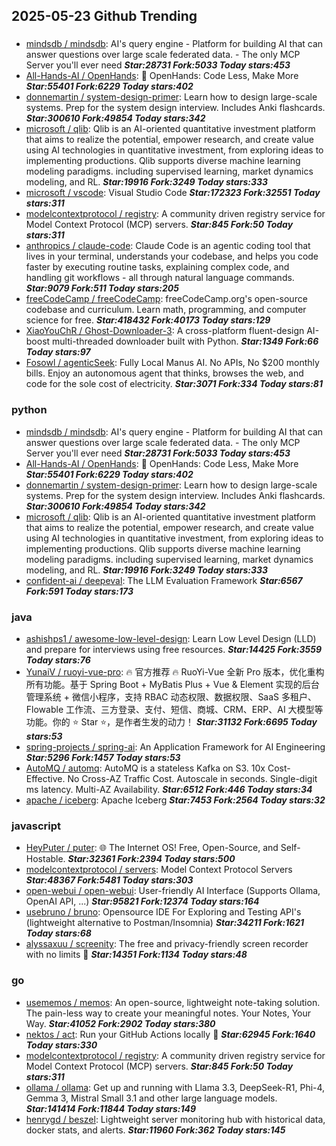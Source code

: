 ## 2025-05-23 Github Trending

### 
* [mindsdb / mindsdb](https://github.com/mindsdb/mindsdb): AI's query engine - Platform for building AI that can answer questions over large scale federated data. - The only MCP Server you'll ever need ***Star:28731 Fork:5033 Today stars:453***
* [All-Hands-AI / OpenHands](https://github.com/All-Hands-AI/OpenHands): 🙌 OpenHands: Code Less, Make More ***Star:55401 Fork:6229 Today stars:402***
* [donnemartin / system-design-primer](https://github.com/donnemartin/system-design-primer): Learn how to design large-scale systems. Prep for the system design interview. Includes Anki flashcards. ***Star:300610 Fork:49854 Today stars:342***
* [microsoft / qlib](https://github.com/microsoft/qlib): Qlib is an AI-oriented quantitative investment platform that aims to realize the potential, empower research, and create value using AI technologies in quantitative investment, from exploring ideas to implementing productions. Qlib supports diverse machine learning modeling paradigms. including supervised learning, market dynamics modeling, and RL. ***Star:19916 Fork:3249 Today stars:333***
* [microsoft / vscode](https://github.com/microsoft/vscode): Visual Studio Code ***Star:172323 Fork:32551 Today stars:311***
* [modelcontextprotocol / registry](https://github.com/modelcontextprotocol/registry): A community driven registry service for Model Context Protocol (MCP) servers. ***Star:845 Fork:50 Today stars:311***
* [anthropics / claude-code](https://github.com/anthropics/claude-code): Claude Code is an agentic coding tool that lives in your terminal, understands your codebase, and helps you code faster by executing routine tasks, explaining complex code, and handling git workflows - all through natural language commands. ***Star:9079 Fork:511 Today stars:205***
* [freeCodeCamp / freeCodeCamp](https://github.com/freeCodeCamp/freeCodeCamp): freeCodeCamp.org's open-source codebase and curriculum. Learn math, programming, and computer science for free. ***Star:418432 Fork:40173 Today stars:129***
* [XiaoYouChR / Ghost-Downloader-3](https://github.com/XiaoYouChR/Ghost-Downloader-3): A cross-platform fluent-design AI-boost multi-threaded downloader built with Python. ***Star:1349 Fork:66 Today stars:97***
* [Fosowl / agenticSeek](https://github.com/Fosowl/agenticSeek): Fully Local Manus AI. No APIs, No $200 monthly bills. Enjoy an autonomous agent that thinks, browses the web, and code for the sole cost of electricity. ***Star:3071 Fork:334 Today stars:81***

### python
* [mindsdb / mindsdb](https://github.com/mindsdb/mindsdb): AI's query engine - Platform for building AI that can answer questions over large scale federated data. - The only MCP Server you'll ever need ***Star:28731 Fork:5033 Today stars:453***
* [All-Hands-AI / OpenHands](https://github.com/All-Hands-AI/OpenHands): 🙌 OpenHands: Code Less, Make More ***Star:55401 Fork:6229 Today stars:402***
* [donnemartin / system-design-primer](https://github.com/donnemartin/system-design-primer): Learn how to design large-scale systems. Prep for the system design interview. Includes Anki flashcards. ***Star:300610 Fork:49854 Today stars:342***
* [microsoft / qlib](https://github.com/microsoft/qlib): Qlib is an AI-oriented quantitative investment platform that aims to realize the potential, empower research, and create value using AI technologies in quantitative investment, from exploring ideas to implementing productions. Qlib supports diverse machine learning modeling paradigms. including supervised learning, market dynamics modeling, and RL. ***Star:19916 Fork:3249 Today stars:333***
* [confident-ai / deepeval](https://github.com/confident-ai/deepeval): The LLM Evaluation Framework ***Star:6567 Fork:591 Today stars:173***

### java
* [ashishps1 / awesome-low-level-design](https://github.com/ashishps1/awesome-low-level-design): Learn Low Level Design (LLD) and prepare for interviews using free resources. ***Star:14425 Fork:3559 Today stars:76***
* [YunaiV / ruoyi-vue-pro](https://github.com/YunaiV/ruoyi-vue-pro): 🔥 官方推荐 🔥 RuoYi-Vue 全新 Pro 版本，优化重构所有功能。基于 Spring Boot + MyBatis Plus + Vue & Element 实现的后台管理系统 + 微信小程序，支持 RBAC 动态权限、数据权限、SaaS 多租户、Flowable 工作流、三方登录、支付、短信、商城、CRM、ERP、AI 大模型等功能。你的 ⭐️ Star ⭐️，是作者生发的动力！ ***Star:31132 Fork:6695 Today stars:53***
* [spring-projects / spring-ai](https://github.com/spring-projects/spring-ai): An Application Framework for AI Engineering ***Star:5296 Fork:1457 Today stars:53***
* [AutoMQ / automq](https://github.com/AutoMQ/automq): AutoMQ is a stateless Kafka on S3. 10x Cost-Effective. No Cross-AZ Traffic Cost. Autoscale in seconds. Single-digit ms latency. Multi-AZ Availability. ***Star:6512 Fork:446 Today stars:34***
* [apache / iceberg](https://github.com/apache/iceberg): Apache Iceberg ***Star:7453 Fork:2564 Today stars:32***

### javascript
* [HeyPuter / puter](https://github.com/HeyPuter/puter): 🌐 The Internet OS! Free, Open-Source, and Self-Hostable. ***Star:32361 Fork:2394 Today stars:500***
* [modelcontextprotocol / servers](https://github.com/modelcontextprotocol/servers): Model Context Protocol Servers ***Star:48367 Fork:5481 Today stars:303***
* [open-webui / open-webui](https://github.com/open-webui/open-webui): User-friendly AI Interface (Supports Ollama, OpenAI API, ...) ***Star:95821 Fork:12374 Today stars:164***
* [usebruno / bruno](https://github.com/usebruno/bruno): Opensource IDE For Exploring and Testing API's (lightweight alternative to Postman/Insomnia) ***Star:34211 Fork:1621 Today stars:68***
* [alyssaxuu / screenity](https://github.com/alyssaxuu/screenity): The free and privacy-friendly screen recorder with no limits 🎥 ***Star:14351 Fork:1134 Today stars:48***

### go
* [usememos / memos](https://github.com/usememos/memos): An open-source, lightweight note-taking solution. The pain-less way to create your meaningful notes. Your Notes, Your Way. ***Star:41052 Fork:2902 Today stars:380***
* [nektos / act](https://github.com/nektos/act): Run your GitHub Actions locally 🚀 ***Star:62945 Fork:1640 Today stars:330***
* [modelcontextprotocol / registry](https://github.com/modelcontextprotocol/registry): A community driven registry service for Model Context Protocol (MCP) servers. ***Star:845 Fork:50 Today stars:311***
* [ollama / ollama](https://github.com/ollama/ollama): Get up and running with Llama 3.3, DeepSeek-R1, Phi-4, Gemma 3, Mistral Small 3.1 and other large language models. ***Star:141414 Fork:11844 Today stars:149***
* [henrygd / beszel](https://github.com/henrygd/beszel): Lightweight server monitoring hub with historical data, docker stats, and alerts. ***Star:11960 Fork:362 Today stars:145***
